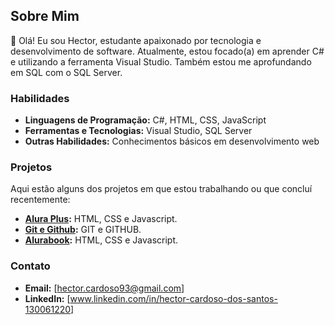 ## Sobre Mim

👋 Olá! Eu sou Hector, estudante apaixonado por tecnologia e desenvolvimento de software. Atualmente, estou focado(a) em aprender C# e utilizando a ferramenta Visual Studio. Também estou me aprofundando em SQL com o SQL Server.

### Habilidades

- **Linguagens de Programação:** C#, HTML, CSS, JavaScript
- **Ferramentas e Tecnologias:** Visual Studio, SQL Server
- **Outras Habilidades:** Conhecimentos básicos em desenvolvimento web

### Projetos

Aqui estão alguns dos projetos em que estou trabalhando ou que concluí recentemente:

- **[Alura Plus](https://github.com/HectorCardoso93/alura-plus):** HTML, CSS e Javascript.
- **[Git e Github](https://github.com/HectorCardoso93/git-github-teste):** GIT  e GITHUB.
- **[Alurabook](https://github.com/HectorCardoso93/alurabook):** HTML, CSS e Javascript.

### Contato

- **Email:** [hector.cardoso93@gmail.com]
- **LinkedIn:** [www.linkedin.com/in/hector-cardoso-dos-santos-130061220]
